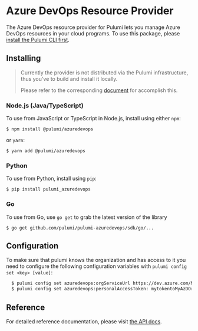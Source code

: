 # Azure DevOps Resource Provider

The Azure DevOps resource provider for Pulumi lets you manage Azure DevOps
resources in your cloud programs. To use this package, please [install the
Pulumi CLI first](https://pulumi.io/).

## Installing

> Currently the provider is not distributed via the Pulumi infrastructure, thus
> you've to build and install it locally.
>
> Please refer to the corresponding [document](BuildLocally.md) for accomplish this.

### Node.js (Java/TypeScript)

To use from JavaScript or TypeScript in Node.js, install using either `npm`:

    $ npm install @pulumi/azuredevops

or `yarn`:

    $ yarn add @pulumi/azuredevops

### Python

To use from Python, install using `pip`:

    $ pip install pulumi_azuredevops

### Go

To use from Go, use `go get` to grab the latest version of the library

    $ go get github.com/pulumi/pulumi-azuredevops/sdk/go/...

## Configuration

To make sure that pulumi knows the organization and has access to it you need to configure the following configuration variables with `pulumi config set <key> [value]`:

```sh
  $ pulumi config set azuredevops:orgServiceUrl https://dev.azure.com/MyAzDOrg
  $ pulumi config set azuredevops:personalAccessToken: mytokentoMyAzDOrg
```

## Reference

For detailed reference documentation, please visit [the API docs](https://pulumi.io/reference/pkg/nodejs/@pulumi/azuredevops/index.html).
